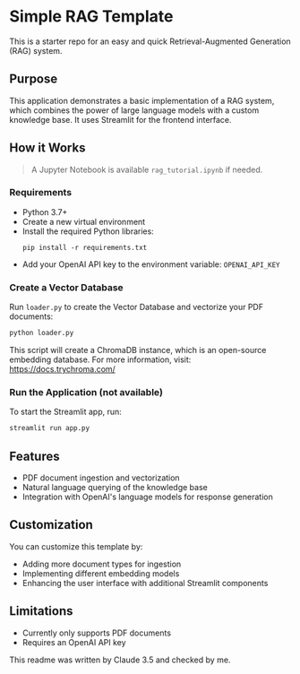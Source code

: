 # Simple RAG Template

This is a starter repo for an easy and quick Retrieval-Augmented Generation (RAG) system.

## Purpose

This application demonstrates a basic implementation of a RAG system, which combines the power of large language models with a custom knowledge base. It uses Streamlit for the frontend interface.

## How it Works

> A Jupyter Notebook is available `rag_tutorial.ipynb` if needed.

### Requirements

- Python 3.7+
- Create a new virtual environment
- Install the required Python libraries:
  ```
  pip install -r requirements.txt
  ```
- Add your OpenAI API key to the environment variable: `OPENAI_API_KEY`


### Create a Vector Database

Run `loader.py` to create the Vector Database and vectorize your PDF documents:

```bash
python loader.py
```

This script will create a ChromaDB instance, which is an open-source embedding database. For more information, visit: https://docs.trychroma.com/

### Run the Application (not available)

To start the Streamlit app, run: 

```bash
streamlit run app.py
```

## Features

- PDF document ingestion and vectorization
- Natural language querying of the knowledge base
- Integration with OpenAI's language models for response generation

## Customization

You can customize this template by:
- Adding more document types for ingestion
- Implementing different embedding models
- Enhancing the user interface with additional Streamlit components

## Limitations

- Currently only supports PDF documents
- Requires an OpenAI API key


This readme was written by Claude 3.5 and checked by me.